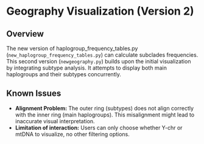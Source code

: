 # Geography Visualization (Version 2)

## Overview
The new version of haplogroup_frequency_tables.py (`new_haplogroup_frequency_tables.py`) can calculate subclades frequencies.
This second version (`newgeography.py`) builds upon the initial visualization by integrating subtype analysis. It attempts to display both main haplogroups and their subtypes concurrently.

## Known Issues
- **Alignment Problem:** The outer ring (subtypes) does not align correctly with the inner ring (main haplogroups). This misalignment might lead to inaccurate visual interpretation.
- **Limitation of interaction:** Users can only choose whether Y-chr or mtDNA to visualize, no other filtering options.
